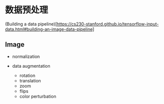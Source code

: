 # 数据预处理

(Building a data pipeline)[https://cs230-stanford.github.io/tensorflow-input-data.html#building-an-image-data-pipeline]

## Image

- normalization

- data augmentation

  - rotation
  - translation
  - zoom
  - flips
  - color perturbation
